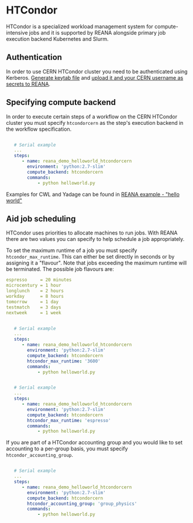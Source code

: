 # HTCondor

HTCondor is a specialized workload management system for compute-intensive jobs
and it is supported by REANA alongside primary job execution backend Kubernetes
and Slurm.

## Authentication

In order to use CERN HTCondor cluster you need to be authenticated using
Kerberos. [Generate keytab file](../../access-control/kerberos/index.md#generating-keytab-file)
and [upload it and your CERN username as secrets to REANA](../../access-control/kerberos/index.md#uploading-secrets).

## Specifying compute backend

In order to execute certain steps of a workflow on the CERN HTCondor cluster
you must specify ``htcondorcern`` as the step's execution backend in the
workflow specification.

```yaml hl_lines="6"

   # Serial example
   ...
   steps:
      - name: reana_demo_helloworld_htcondorcern
        environment: 'python:2.7-slim'
        compute_backend: htcondorcern
        commands:
            - python helloworld.py
```

Examples for CWL and Yadage can be found in
[REANA example - "hello world"](https://github.com/reanahub/reana-demo-helloworld)

## Aid job scheduling

HTCondor uses priorities to allocate machines to run jobs. With REANA there are two values you can specify to help schedule a job appropriately.

To set the maximum runtime of a job you must specify `htcondor_max_runtime`.
This can either be set directly in seconds or by assigning it a "flavour". Note that jobs exceeding the maximum runtime
will be terminated. The possible job flavours are:

```yaml
espresso     = 20 minutes
microcentury = 1 hour
longlunch    = 2 hours
workday      = 8 hours
tomorrow     = 1 day
testmatch    = 3 days
nextweek     = 1 week
```

```yaml hl_lines="7"

   # Serial example
   ...
   steps:
      - name: reana_demo_helloworld_htcondorcern
        environment: 'python:2.7-slim'
        compute_backend: htcondorcern
        htcondor_max_runtime: '3600'
        commands:
            - python helloworld.py
```

```yaml hl_lines="7"

   # Serial example
   ...
   steps:
      - name: reana_demo_helloworld_htcondorcern
        environment: 'python:2.7-slim'
        compute_backend: htcondorcern
        htcondor_max_runtime: 'espresso'
        commands:
            - python helloworld.py
```

If you are part of a HTCondor accounting group and you would like to set accounting to a per-group basis, you must specify `htcondor_accounting_group`.

```yaml hl_lines="7"

   # Serial example
   ...
   steps:
      - name: reana_demo_helloworld_htcondorcern
        environment: 'python:2.7-slim'
        compute_backend: htcondorcern
        htcondor_accounting_group: 'group_physics'
        commands:
            - python helloworld.py
```

